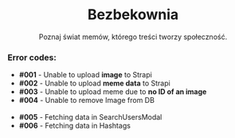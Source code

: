 # <center><b>Bezbekownia</b></center>

<span><center>Poznaj świat memów, którego treści tworzy społeczność.</center></span>

<h3>Error codes:</h3>
<ul>
    <li><b>#001</b> - Unable to upload <b>image</b> to Strapi</li>
    <li><b>#002</b> - Unable to upload <b>meme data</b> to Strapi</li>
    <li><b>#003</b> - Unable to upload meme due to <b>no ID of an image</b></li>
    <li><b>#004</b> - Unable to remove Image from DB</li>
    <br />
    <li><b>#005</b> - Fetching data in SearchUsersModal</li>
    <li><b>#006</b> - Fetching data in Hashtags</li>
</ul>
